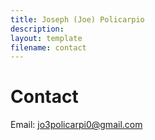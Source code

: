 ```yaml
---
title: Joseph (Joe) Policarpio
description:
layout: template
filename: contact
---
```


# Contact

Email: [jo3policarpi0@gmail.com](mailto:jo3policarpi0@gmail.com)